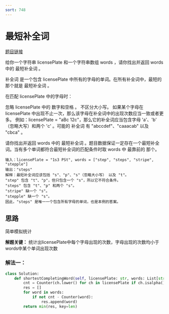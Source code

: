 ```yaml
---
sort: 748
---
```

# 最短补全词

[题目链接](https://leetcode-cn.com/problems/shortest-completing-word/)

给你一个字符串 licensePlate 和一个字符串数组 words ，请你找出并返回 words 中的 最短补全词 。

补全词 是一个包含 licensePlate 中所有的字母的单词。在所有补全词中，最短的那个就是 最短补全词 。

在匹配 licensePlate 中的字母时：

忽略 licensePlate 中的 数字和空格 。
不区分大小写。
如果某个字母在 licensePlate 中出现不止一次，那么该字母在补全词中的出现次数应当一致或者更多。
例如：licensePlate = "aBc 12c"，那么它的补全词应当包含字母 'a'、'b' （忽略大写）和两个 'c' 。可能的 补全词 有 "abccdef"、"caaacab" 以及 "cbca" 。

请你找出并返回 words 中的 最短补全词 。题目数据保证一定存在一个最短补全词。当有多个单词都符合最短补全词的匹配条件时取 words 中 最靠前的 那个。

```
输入：licensePlate = "1s3 PSt", words = ["step", "steps", "stripe", "stepple"]
输出："steps"
解释：最短补全词应该包括 "s"、"p"、"s"（忽略大小写） 以及 "t"。
"step" 包含 "t"、"p"，但只包含一个 "s"，所以它不符合条件。
"steps" 包含 "t"、"p" 和两个 "s"。
"stripe" 缺一个 "s"。
"stepple" 缺一个 "s"。
因此，"steps" 是唯一一个包含所有字母的单词，也是本例的答案。
```


## 思路
简单模拟统计

**解题关键：** 统计出licensePlate中每个字母出现的次数，字母出现的次数均小于words中某个单词出现次数

### 解法一：

```python
class Solution:
    def shortestCompletingWord(self, licensePlate: str, words: List[str]) -> str:
        cnt = Counter(ch.lower() for ch in licensePlate if ch.isalpha())
        res = []
        for word in words:
            if not cnt - Counter(word):
                res.append(word)
        return min(res, key=len)
```

